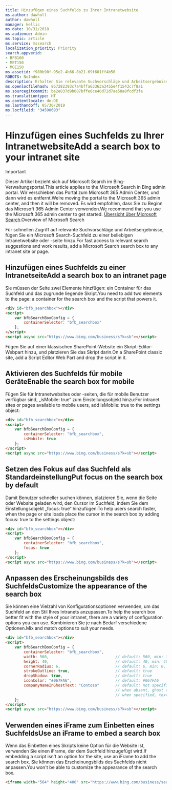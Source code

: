 ```yaml
---
title: Hinzufügen eines Suchfelds zu Ihrer Intranetwebsite
ms.author: dawholl
author: dawholl
manager: kellis
ms.date: 10/31/2018
ms.audience: Admin
ms.topic: article
ms.service: mssearch
localization_priority: Priority
search.appverid:
- BFB160
- MET150
- MOE150
ms.assetid: f980b90f-95e2-4b66-8b21-69f601ff4b50
ROBOTS: NoIndex
description: Erhalten Sie relevante Suchvorschläge und Arbeitsergebnisser schneller, indem Sie ein Microsoft Search-Suchfeld zu einer Intranetwebsite oder -seite hinzufügen.
ms.openlocfilehash: 867282393c7a4bffa63363a3455e4f1543c7f8a1
ms.sourcegitcommit: be2e837d9b087bffe6ce40d72d7ae58a8fcdf3fe
ms.translationtype: HT
ms.contentlocale: de-DE
ms.lasthandoff: 05/30/2019
ms.locfileid: "34590693"
---
```

# <a name="add-a-search-box-to-your-intranet-site"></a><span data-ttu-id="42f9c-103">Hinzufügen eines Suchfelds zu Ihrer Intranetwebsite</span><span class="sxs-lookup"><span data-stu-id="42f9c-103">Add a search box to your intranet site</span></span>

> [!IMPORTANT]
> <span data-ttu-id="42f9c-104">Dieser Artikel bezieht sich auf Microsoft Search im Bing-Verwaltungsportal.</span><span class="sxs-lookup"><span data-stu-id="42f9c-104">This article applies to the Microsoft Search in Bing admin portal.</span></span> <span data-ttu-id="42f9c-105">Wir verschieben das Portal zum Microsoft 365 Admin Center, und dann wird es entfernt.</span><span class="sxs-lookup"><span data-stu-id="42f9c-105">We’re moving the portal to the Microsoft 365 admin center, and then it will be removed.</span></span> <span data-ttu-id="42f9c-106">Es wird empfohlen, dass Sie zu Beginn das Microsoft 365 Admin Center verwenden.</span><span class="sxs-lookup"><span data-stu-id="42f9c-106">We recommend that you use the Microsoft 365 admin center to get started.</span></span> <span data-ttu-id="42f9c-107">[Übersicht über Microsoft Search](overview-microsoft-search.md).</span><span class="sxs-lookup"><span data-stu-id="42f9c-107">Overview of Microsoft Search</span></span>

<span data-ttu-id="42f9c-108">Für schnellen Zugriff auf relevante Suchvorschläge und Arbeitsergebnisse, fügen Sie ein Microsoft Search-Suchfeld zu einer beliebigen Intranetwebsite oder -seite hinzu.</span><span class="sxs-lookup"><span data-stu-id="42f9c-108">For fast access to relevant search suggestions and work results, add a Microsoft Search search box to any intranet site or page.</span></span>
  
## <a name="add-a-search-box-to-an-intranet-page"></a><span data-ttu-id="42f9c-109">Hinzufügen eines Suchfelds zu einer Intranetseite</span><span class="sxs-lookup"><span data-stu-id="42f9c-109">Add a search box to an intranet page</span></span>

<span data-ttu-id="42f9c-110">Sie müssen der Seite zwei Elemente hinzfügen: ein Container für das Suchfeld und das zugrunde liegende Skript.</span><span class="sxs-lookup"><span data-stu-id="42f9c-110">You need to add two elements to the page: a container for the search box and the script that powers it.</span></span>
  
```html
<div id="bfb_searchbox"></div>
<script>
    var bfbSearchBoxConfig = {
        containerSelector: "bfb_searchbox"
    };
</script>
<script async src="https://www.bing.com/business/s?k=sb"></script>
```

<span data-ttu-id="42f9c-111">Fügen Sie auf einer klassischen SharePoint-Website ein Skript-Editor-Webpart hinzu, und platzieren Sie das Skript darin.</span><span class="sxs-lookup"><span data-stu-id="42f9c-111">On a SharePoint classic site, add a Script Editor Web Part and drop the script in it.</span></span>
  
## <a name="enable-the-search-box-for-mobile"></a><span data-ttu-id="42f9c-112">Aktivieren des Suchfelds für mobile Geräte</span><span class="sxs-lookup"><span data-stu-id="42f9c-112">Enable the search box for mobile</span></span>

<span data-ttu-id="42f9c-113">Fügen Sie für Intranetwebsites oder -seiten, die für mobile Benutzer verfügbar sind, „isMobile: true“ zum Einstellungsobjekt hinzu:</span><span class="sxs-lookup"><span data-stu-id="42f9c-113">For intranet sites or pages available to mobile users, add isMobile: true to the settings object:</span></span>
  
```html
<div id="bfb_searchbox"></div>
<script>
    var bfbSearchBoxConfig = {
        containerSelector: "bfb_searchbox", 
        isMobile: true
    };
</script>
<script async src="https://www.bing.com/business/s?k=sb"></script>
```

## <a name="put-focus-on-the-search-box-by-default"></a><span data-ttu-id="42f9c-114">Setzen des Fokus auf das Suchfeld als Standardeinstellung</span><span class="sxs-lookup"><span data-stu-id="42f9c-114">Put focus on the search box by default</span></span>

<span data-ttu-id="42f9c-115">Damit Benutzer schneller suchen können, platzieren Sie, wenn die Seite oder Website geladen wird, den Cursor im Suchfeld, indem Sie dem Einstellungsobjekt „focus: true“ hinzufügen:</span><span class="sxs-lookup"><span data-stu-id="42f9c-115">To help users search faster, when the page or site loads place the cursor in the search box by adding focus: true to the settings object:</span></span>
  
```html
<div id="bfb_searchbox"></div>
<script>
    var bfbSearchBoxConfig = {
        containerSelector: "bfb_searchbox",
        focus: true
    };
</script>
<script async src="https://www.bing.com/business/s?k=sb"></script>
```

## <a name="customize-the-appearance-of-the-search-box"></a><span data-ttu-id="42f9c-116">Anpassen des Erscheinungsbilds des Suchfelds</span><span class="sxs-lookup"><span data-stu-id="42f9c-116">Customize the appearance of the search box</span></span> 

<span data-ttu-id="42f9c-117">Sie können eine Vielzahl von Konfigurationsoptionen verwenden, um das Suchfeld an den Stil Ihres Intranets anzupassen.</span><span class="sxs-lookup"><span data-stu-id="42f9c-117">To help the search box better fit with the style of your intranet, there are a variety of configuration options you can use.</span></span> <span data-ttu-id="42f9c-118">Kombinieren Sie je nach Bedarf verschiedene Optionen.</span><span class="sxs-lookup"><span data-stu-id="42f9c-118">Mix and match options to suit your needs.</span></span>

```html
<div id="bfb_searchbox"></div>
<script>
    var bfbSearchBoxConfig = {
        containerSelector: "bfb_searchbox",
        width: 560,                             // default: 560, min: 360, max: 650
        height: 40,                             // default: 40, min: 40, max: 72
        cornerRadius: 6,                        // default: 6, min: 0, max: 25                                   
        strokeOutline: true,                    // default: true
        dropShadow: true,                       // default: true
        iconColor: "#067FA6",                   // default: #067FA6
        companyNameInGhostText: "Contoso"       // default: not specified
                                                // when absent, ghost text will be "Search work and the web"
                                                // when specified, text will be "Search the web and [Contoso]"
    };
</script>
<script async src="https://www.bing.com/business/s?k=sb"></script>
```

## <a name="use-an-iframe-to-embed-a-search-box"></a><span data-ttu-id="42f9c-119">Verwenden eines iFrame zum Einbetten eines Suchfelds</span><span class="sxs-lookup"><span data-stu-id="42f9c-119">Use an iFrame to embed a search box</span></span>

<span data-ttu-id="42f9c-120">Wenn das Einbetten eines Skripts keine Option für die Website ist, verwenden Sie einen iFrame, der dem Suchfeld hinzugefügt wird.</span><span class="sxs-lookup"><span data-stu-id="42f9c-120">If embedding a script isn't an option for the site, use an iFrame to add the search box.</span></span> <span data-ttu-id="42f9c-121">Sie können das Erscheinungsbilds des Suchfelds nicht anpassen.</span><span class="sxs-lookup"><span data-stu-id="42f9c-121">You won't be able to customize the appearance of the search box.</span></span>
  
```html
<iframe width="564" height="400" src="https://www.bing.com/business/searchbox"></iframe>
```